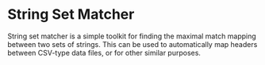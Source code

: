 # String Set Matcher

String set matcher is a simple toolkit for finding the maximal match mapping
between two sets of strings.  This can be used to automatically map headers
between CSV-type data files, or for other similar purposes.



